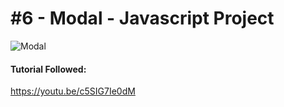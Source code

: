 # #6 - Modal - Javascript Project


![Modal](https://j.gifs.com/vlPLE0.gif)

#### Tutorial Followed: 
<a href='https://youtu.be/c5SIG7Ie0dM'>https://youtu.be/c5SIG7Ie0dM</a>
